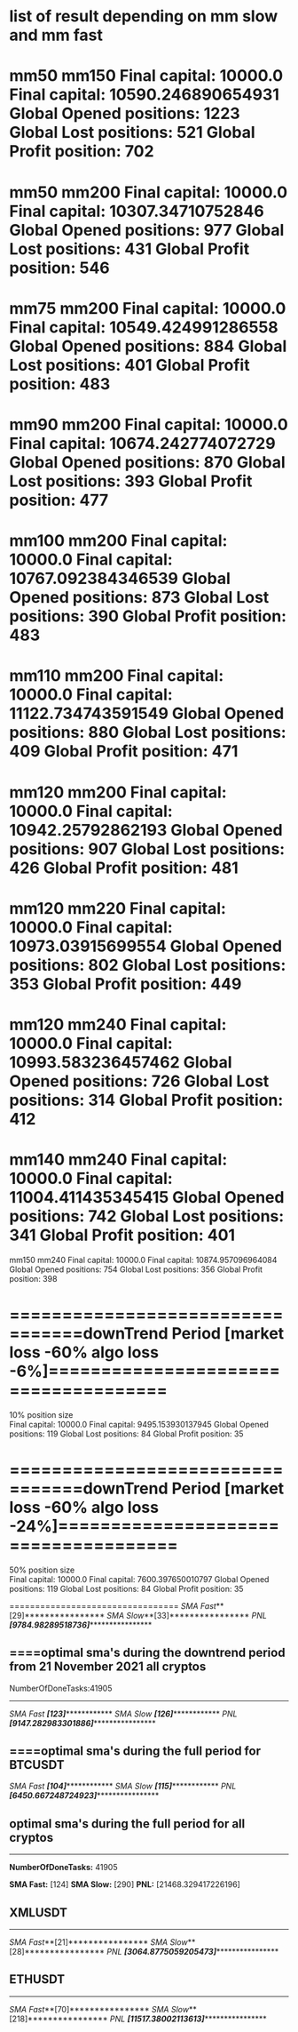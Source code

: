 # list of result depending on mm slow and mm fast 

mm50
mm150
Final capital: 10000.0
Final capital: 10590.246890654931
Global Opened positions: 1223
Global Lost positions: 521
Global Profit position: 702
===================================
mm50
mm200
Final capital: 10000.0
Final capital: 10307.34710752846
Global Opened positions: 977
Global Lost positions: 431
Global Profit position: 546
=============================================
mm75
mm200
Final capital: 10000.0
Final capital: 10549.424991286558
Global Opened positions: 884
Global Lost positions: 401
Global Profit position: 483
=============================================
mm90
mm200
Final capital: 10000.0
Final capital: 10674.242774072729
Global Opened positions: 870
Global Lost positions: 393
Global Profit position: 477
===============================================
mm100
mm200
Final capital: 10000.0
Final capital: 10767.092384346539
Global Opened positions: 873
Global Lost positions: 390
Global Profit position: 483
===============================================
mm110
mm200
Final capital: 10000.0
Final capital: 11122.734743591549
Global Opened positions: 880
Global Lost positions: 409
Global Profit position: 471
======================================
mm120
mm200
Final capital: 10000.0
Final capital: 10942.25792862193
Global Opened positions: 907
Global Lost positions: 426
Global Profit position: 481
===================================
mm120
mm220
Final capital: 10000.0
Final capital: 10973.03915699554
Global Opened positions: 802
Global Lost positions: 353
Global Profit position: 449
======================================
mm120
mm240
Final capital: 10000.0
Final capital: 10993.583236457462
Global Opened positions: 726
Global Lost positions: 314
Global Profit position: 412
=====================================
mm140
mm240
Final capital: 10000.0
Final capital: 11004.411435345415
Global Opened positions: 742
Global Lost positions: 341
Global Profit position: 401
====================================
mm150
mm240
Final capital: 10000.0
Final capital: 10874.957096964084
Global Opened positions: 754
Global Lost positions: 356
Global Profit position: 398


# =================================downTrend Period [market loss -60% algo loss -6%]=====================================
10% position size                            
Final capital: 10000.0
Final capital: 9495.153930137945
Global Opened positions: 119
Global Lost positions: 84
Global Profit position: 35
# =================================downTrend Period [market loss -60% algo loss -24%]=====================================
50% position size                            
Final capital: 10000.0
Final capital: 7600.397650010797
Global Opened positions: 119
Global Lost positions: 84
Global Profit position: 35



=================================
*SMA Fast***[29]****************
*SMA Slow***[33]****************
*PNL     ***[9784.98289518736]********************




## ====optimal sma's during the downtrend period from 21 November 2021 all cryptos
NumberOfDoneTasks:41905
*****************************************
*SMA Fast ***[123]****************
*SMA Slow ***[126]****************
*PNL     ***[9147.282983301886]********************


## ====optimal sma's during the full period for BTCUSDT

*SMA Fast ***[104]****************
*SMA Slow ***[115]****************
*PNL     ***[6450.667248724923]********************


## optimal sma's during the full period for all cryptos
*****************************************
**NumberOfDoneTasks:** 41905

**SMA Fast:** [124]
**SMA Slow:** [290]
**PNL:**      [21468.329417226196]


## XMLUSDT
*****************************************
*SMA Fast***[21]****************
*SMA Slow***[28]****************
*PNL     ***[3064.8775059205473]********************

## ETHUSDT
*****************************************
*SMA Fast***[70]****************
*SMA Slow***[218]****************
*PNL     ***[11517.38002113613]********************
